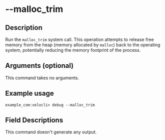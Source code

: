 #	--malloc_trim

##	Description
Run the `malloc_trim` system call. This operation attempts to release free memory from the heap (memory allocated by `malloc`) back to the operating system, potentially reducing the memory footprint of the process.

##  Arguments (optional)
This command takes no arguments.

##  Example usage
```
example_com:velocli> debug --malloc_trim

```
## Field Descriptions
This command doesn't generate any output.